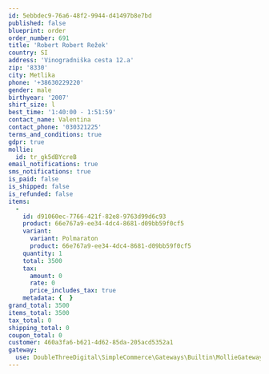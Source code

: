 ```yaml
---
id: 5ebbdec9-76a6-48f2-9944-d41497b8e7bd
published: false
blueprint: order
order_number: 691
title: 'Robert Robert Režek'
country: SI
address: 'Vinogradniška cesta 12.a'
zip: '8330'
city: Metlika
phone: '+38630229220'
gender: male
birthyear: '2007'
shirt_size: l
best_time: '1:40:00 - 1:51:59'
contact_name: Valentina
contact_phone: '030321225'
terms_and_conditions: true
gdpr: true
mollie:
  id: tr_gk5dBYcreB
email_notifications: true
sms_notifications: true
is_paid: false
is_shipped: false
is_refunded: false
items:
  -
    id: d91060ec-7766-421f-82e8-9763d99d6c93
    product: 66e767a9-ee34-4dc4-8681-d09bb59f0cf5
    variant:
      variant: Polmaraton
      product: 66e767a9-ee34-4dc4-8681-d09bb59f0cf5
    quantity: 1
    total: 3500
    tax:
      amount: 0
      rate: 0
      price_includes_tax: true
    metadata: {  }
grand_total: 3500
items_total: 3500
tax_total: 0
shipping_total: 0
coupon_total: 0
customer: 460a3fa6-b621-4d62-85da-205acd5352a1
gateway:
  use: DoubleThreeDigital\SimpleCommerce\Gateways\Builtin\MollieGateway
---
```

